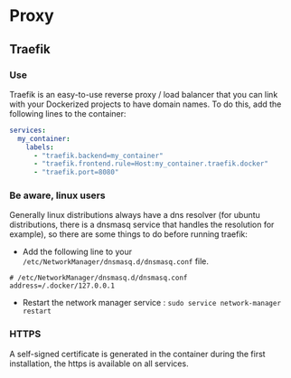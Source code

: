 # Proxy

## Traefik
### Use

Traefik is an easy-to-use reverse proxy / load balancer that you can link with your Dockerized projects to have domain names.
To do this, add the following lines to the container:
```yaml
services:
  my_container:
    labels:
      - "traefik.backend=my_container"
      - "traefik.frontend.rule=Host:my_container.traefik.docker"
      - "traefik.port=8080"
```

### Be aware, linux users

Generally linux distributions always have a dns resolver (for ubuntu distributions, there is a dnsmasq service that handles the resolution for example), so there are some things to do before running traefik:
* Add the following line to your `/etc/NetworkManager/dnsmasq.d/dnsmasq.conf` file.
```
# /etc/NetworkManager/dnsmasq.d/dnsmasq.conf
address=/.docker/127.0.0.1
```
* Restart the network manager service : `sudo service network-manager restart`

### HTTPS

A self-signed certificate is generated in the container during the first installation, the https is available on all services.
